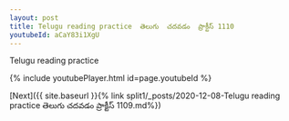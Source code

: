 ```yaml
---
layout: post
title: Telugu reading practice  తెలుగు  చదవడం  ప్రాక్టీస్ 1110
youtubeId: aCaY83i1XgU
---
```

 
 
Telugu reading practice
 
 
 
 
 


{% include youtubePlayer.html id=page.youtubeId %}
 
[Next]({{ site.baseurl }}{% link  split1/_posts/2020-12-08-Telugu reading practice  తెలుగు  చదవడం  ప్రాక్టీస్ 1109.md%})
 
